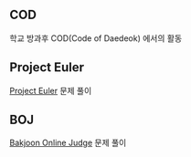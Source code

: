 ## COD
학교 방과후 COD(Code of Daedeok) 에서의 활동

## Project Euler
[Project Euler](http://euler.synap.co.kr) 문제 풀이

## BOJ
[Bakjoon Online Judge](https://www.acmicpc.net) 문제 풀이